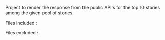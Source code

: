 Project to render the response from the public API's for the top 10 
stories among the given pool of stories.

Files included :

Files excluded :

